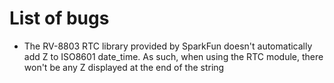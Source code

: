 # List of bugs

- The RV-8803 RTC library provided by SparkFun doesn't automatically add Z to ISO8601 date_time. As such, when using the RTC module, there won't be any Z displayed at the end of the string
